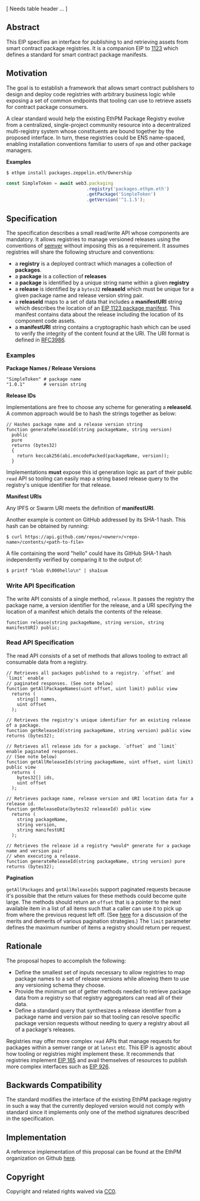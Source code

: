 [ Needs table header ... ]

## Abstract
This EIP specifies an interface for publishing to and retrieving assets from smart contract package registries. It is a companion EIP to [1123](https://github.com/ethereum/EIPs/blob/master/EIPS/eip-1123.md) which defines a standard for smart contract package manifests.

## Motivation
The goal is to establish a framework that allows smart contract publishers to design and deploy code registries with arbitrary business logic while exposing a set of common endpoints that tooling can use to retrieve assets for contract package consumers.

A clear standard would help the existing EthPM Package Registry evolve from a centralized, single-project community resource into a decentralized multi-registry system whose constituents are bound together by the proposed interface. In turn, these registries could be ENS name-spaced, enabling installation conventions familiar to users of `npm` and other package managers.

**Examples**
```shell
$ ethpm install packages.zeppelin.eth/Ownership
```

```javascript
const SimpleToken = await web3.packaging
                              .registry('packages.ethpm.eth')
                              .getPackage('SimpleToken')
                              .getVersion('^1.1.5');
```

## Specification
The specification describes a small read/write API whose components are mandatory. It allows registries to manage versioned releases using the conventions of [semver](https://semver.org/) without imposing this as a requirement. It assumes registries will share the following structure and conventions:

+ a **registry** is a deployed contract which manages a collection of **packages**.
+ a **package** is a collection of **releases**
+ a **package** is identified by a unique string name within a given **registry**
+ a **release** is identified by a `bytes32` **releaseId** which must be unique for a given package name and release version string pair.
+ a **releaseId** maps to a set of data that includes a **manifestURI** string which describes the location of an [EIP 1123 package manifest](https://github.com/ethereum/EIPs/blob/master/EIPS/eip-1123.md). This manifest contains data about the release including the location of its component code assets.
+ a **manifestURI** string contains a cryptographic hash which can be used to verify the integrity of the content found at the URI. The URI format is defined in [RFC3986](https://tools.ietf.org/html/rfc3986).

### Examples

**Package Names / Release Versions**

```shell
"SimpleToken" # package name
"1.0.1"       # version string
```

**Release IDs**

Implementations are free to choose any scheme for generating a **releaseId**. A common approach would be to hash the strings together as below:

```solidity
// Hashes package name and a release version string
function generateReleaseId(string packageName, string version)
  public
  pure
  returns (bytes32)
  {
    return keccak256(abi.encodePacked(packageName, version));
  }
```
Implementations **must** expose this id generation logic as part of their public `read` API so
tooling can easily map a string based release query to the registry's unique identifier for that release.

**Manifest URIs**

Any IPFS or Swarm URI meets the definition of **manifestURI**.

Another example is content on GitHub addressed by its SHA-1 hash. This hash can be obtained by running:
```shell
$ curl https://api.github.com/repos/<owner>/<repo-name>/contents/<path-to-file>
```
A file containing the word "hello" could have its GitHub SHA-1 hash independently verified by comparing it to the output of:
```shell
$ printf "blob 6\000hello\n" | sha1sum
```

### Write API Specification
The write API consists of a single method, `release`. It passes the registry the package name, a
version identifier for the release, and a URI specifying the location of a manifest which
details the contents of the release.
```solidity
function release(string packageName, string version, string manifestURI) public;
```
### Read API Specification

The read API consists of a set of methods that allows tooling to extract all consumable data from a registry.

```solidity
// Retrieves all packages published to a registry. `offset` and `limit` enable
// paginated responses. (See note below)
function getAllPackageNames(uint offset, uint limit) public view
  returns (
    string[] names,
    uint offset
  );

// Retrieves the registry's unique identifier for an existing release of a package.
function getReleaseId(string packageName, string version) public view returns (bytes32);

// Retrieves all release ids for a package. `offset` and `limit` enable paginated responses.
// (See note below)
function getAllReleaseIds(string packageName, uint offset, uint limit) public view
  returns (
    bytes32[] ids,
    uint offset
  );

// Retrieves package name, release version and URI location data for a release id.
function getReleaseData(bytes32 releaseId) public view
  returns (
    string packageName,
    string version,
    string manifestURI
  );

// Retrieves the release id a registry *would* generate for a package name and version pair
// when executing a release.
function generateReleaseId(string packageName, string version) pure returns (bytes32);
```
**Pagination**

`getAllPackages` and `getAllReleaseIds` support paginated requests because it's possible that the return values for these methods could become quite large. The methods should return an `offset` that is a pointer to the next available item in a list of all items such that a caller can use it to pick up from where the previous request left off.  (See [here](https://mixmax.com/blog/api-paging-built-the-right-way) for a discussion of the merits and demerits of various pagination strategies.) The `limit` parameter defines the maximum number of items a registry should return per request.

## Rationale
The proposal hopes to accomplish the following:

+ Define the smallest set of inputs necessary to allow registries to map package names to a set of
release versions while allowing them to use any versioning schema they choose.
+ Provide the minimum set of getter methods needed to retrieve package data from a registry so that registry aggregators can read all of their data.
+ Define a standard query that synthesizes a release identifier from a package name and version pair so that tooling can resolve specific package version requests without needing to query a registry about all of a package's releases.

Registries may offer more complex `read` APIs that manage requests for packages within a semver range or at `latest` etc. This EIP is agnostic about how tooling or registries might implement these. It recommends that registries implement [EIP 165](https://github.com/ethereum/EIPs/blob/master/EIPS/eip-165.md) and avail themselves of resources to publish more complex interfaces such as [EIP 926](https://github.com/ethereum/EIPs/blob/master/EIPS/eip-926.md).

## Backwards Compatibility
The standard modifies the interface of the existing EthPM package registry in such a way that the currently deployed version would not comply with standard since it implements only one of the method signatures described in the specification.

## Implementation
A reference implementation of this proposal can be found at the EthPM organization on Github [here](https://github.com/ethpm/escape-truffle).

## Copyright
Copyright and related rights waived via [CC0](https://creativecommons.org/publicdomain/zero/1.0/).
